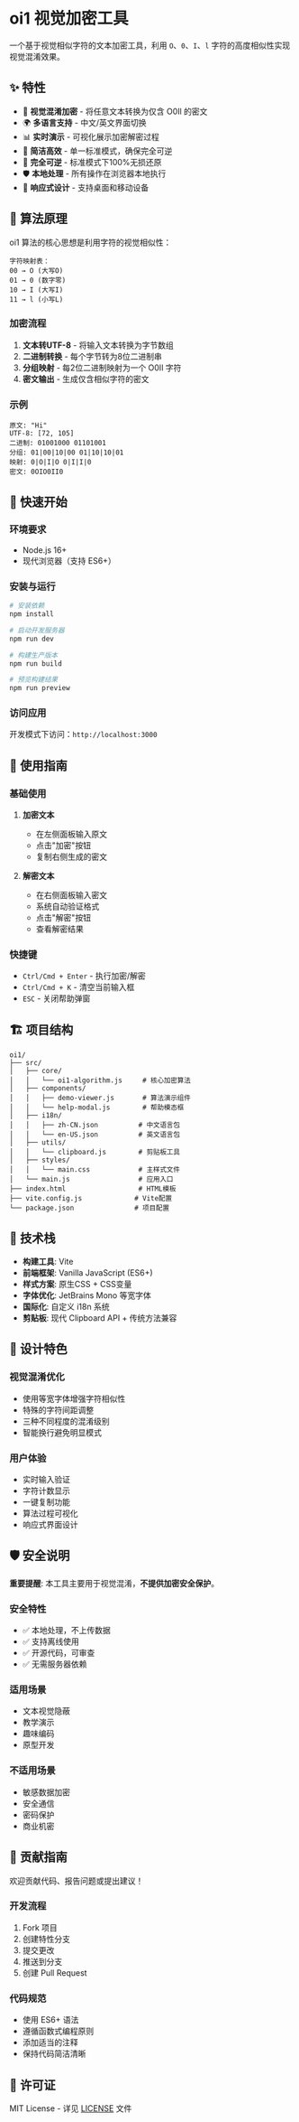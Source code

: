 # oi1 视觉加密工具

一个基于视觉相似字符的文本加密工具，利用 `O`、`0`、`I`、`l` 字符的高度相似性实现视觉混淆效果。

## ✨ 特性

- 🔐 **视觉混淆加密** - 将任意文本转换为仅含 O0Il 的密文
- 🌍 **多语言支持** - 中文/英文界面切换
- 📊 **实时演示** - 可视化展示加密解密过程
- 🔧 **简洁高效** - 单一标准模式，确保完全可逆
- 🔧 **完全可逆** - 标准模式下100%无损还原
- 🛡️ **本地处理** - 所有操作在浏览器本地执行
- 📱 **响应式设计** - 支持桌面和移动设备

## 🎯 算法原理

oi1 算法的核心思想是利用字符的视觉相似性：

```
字符映射表：
00 → O (大写O)
01 → 0 (数字零)  
10 → I (大写I)
11 → l (小写L)
```

### 加密流程

1. **文本转UTF-8** - 将输入文本转换为字节数组
2. **二进制转换** - 每个字节转为8位二进制串
3. **分组映射** - 每2位二进制映射为一个 O0Il 字符
4. **密文输出** - 生成仅含相似字符的密文

### 示例

```
原文: "Hi"
UTF-8: [72, 105]
二进制: 01001000 01101001  
分组: 01|00|10|00 01|10|10|01
映射: 0|O|I|O 0|I|I|0
密文: 0OIO0II0
```

## 🚀 快速开始

### 环境要求

- Node.js 16+
- 现代浏览器（支持 ES6+）

### 安装与运行

```bash
# 安装依赖
npm install

# 启动开发服务器
npm run dev

# 构建生产版本
npm run build

# 预览构建结果
npm run preview
```

### 访问应用

开发模式下访问：`http://localhost:3000`

## 📖 使用指南

### 基础使用

1. **加密文本**
   - 在左侧面板输入原文
   - 点击"加密"按钮
   - 复制右侧生成的密文

2. **解密文本**
   - 在右侧面板输入密文
   - 系统自动验证格式
   - 点击"解密"按钮
   - 查看解密结果


### 快捷键

- `Ctrl/Cmd + Enter` - 执行加密/解密
- `Ctrl/Cmd + K` - 清空当前输入框
- `ESC` - 关闭帮助弹窗

## 🏗️ 项目结构

```
oi1/
├── src/
│   ├── core/
│   │   └── oi1-algorithm.js     # 核心加密算法
│   ├── components/
│   │   ├── demo-viewer.js       # 算法演示组件
│   │   └── help-modal.js        # 帮助模态框
│   ├── i18n/
│   │   ├── zh-CN.json          # 中文语言包
│   │   └── en-US.json          # 英文语言包
│   ├── utils/
│   │   └── clipboard.js        # 剪贴板工具
│   ├── styles/
│   │   └── main.css            # 主样式文件
│   └── main.js                 # 应用入口
├── index.html                  # HTML模板
├── vite.config.js             # Vite配置
└── package.json               # 项目配置
```

## 🔧 技术栈

- **构建工具**: Vite
- **前端框架**: Vanilla JavaScript (ES6+)
- **样式方案**: 原生CSS + CSS变量
- **字体优化**: JetBrains Mono 等宽字体
- **国际化**: 自定义 i18n 系统
- **剪贴板**: 现代 Clipboard API + 传统方法兼容

## 🎨 设计特色

### 视觉混淆优化

- 使用等宽字体增强字符相似性
- 特殊的字符间距调整
- 三种不同程度的混淆级别
- 智能换行避免明显模式

### 用户体验

- 实时输入验证
- 字符计数显示
- 一键复制功能
- 算法过程可视化
- 响应式界面设计

## 🛡️ 安全说明

**重要提醒**: 本工具主要用于视觉混淆，**不提供加密安全保护**。

### 安全特性

- ✅ 本地处理，不上传数据
- ✅ 支持离线使用
- ✅ 开源代码，可审查
- ✅ 无需服务器依赖

### 适用场景

- 文本视觉隐蔽
- 教学演示
- 趣味编码
- 原型开发

### 不适用场景

- 敏感数据加密
- 安全通信
- 密码保护
- 商业机密

## 🤝 贡献指南

欢迎贡献代码、报告问题或提出建议！

### 开发流程

1. Fork 项目
2. 创建特性分支
3. 提交更改
4. 推送到分支
5. 创建 Pull Request

### 代码规范

- 使用 ES6+ 语法
- 遵循函数式编程原则
- 添加适当的注释
- 保持代码简洁清晰

## 📄 许可证

MIT License - 详见 [LICENSE](LICENSE) 文件
